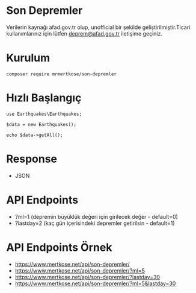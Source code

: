 # Son Depremler
Verilerin kaynağı afad.gov.tr olup, unofficial bir şekilde geliştirilmiştir.Ticari kullanımlarınız için lütfen deprem@afad.gov.tr iletişime geçiniz.

# Kurulum
```
composer require mrmertkose/son-depremler
```

# Hızlı Başlangıç
```
use Earthquakes\Earthquakes;

$data = new Earthquakes();

echo $data->getAll();
```

# Response
  - JSON
  

# API Endpoints
  - ?ml=1 (depremin büyüklük değeri için girilecek değer - default=0)
  - ?lastday=2 (kaç gün içerisindeki depremler getirilsin - default=1)

# API Endpoints Örnek
 - <a href="https://www.mertkose.net/api/son-depremler/" target="_blank">https://www.mertkose.net/api/son-depremler/</a>
 - <a href="https://www.mertkose.net/api/son-depremler/?ml=5" target="_blank">https://www.mertkose.net/api/son-depremler/?ml=5</a>
 - <a href="https://www.mertkose.net/api/son-depremler/?lastday=30" target="_blank">https://www.mertkose.net/api/son-depremler/?lastday=30</a>
 - <a href="https://www.mertkose.net/api/son-depremler/?ml=5&lastday=30" target="_blank">https://www.mertkose.net/api/son-depremler/?ml=5&lastday=30</a>

